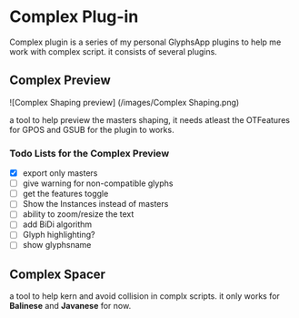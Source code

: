 # Complex Plug-in

Complex plugin is a series of my personal GlyphsApp plugins to help me work with complex script. it consists of several plugins.

## Complex Preview
![Complex Shaping preview] (/images/Complex Shaping.png)

a tool to help preview the masters shaping, it needs atleast the OTFeatures for GPOS and GSUB for the plugin to works.

### Todo Lists for the Complex Preview
- [x] export only masters
- [ ] give warning for non-compatible glyphs
- [ ] get the features toggle
- [ ] Show the Instances instead of masters
- [ ] ability to zoom/resize the text
- [ ] add BiDi algorithm
- [ ] Glyph highlighting?
- [ ] show glyphsname

## Complex Spacer
a tool to help kern and avoid collision in complx scripts. it only works for **Balinese** and **Javanese** for now.

